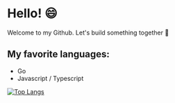 # Hello! 😄

   Welcome to my Github. Let's build something together 🌱

## My favorite languages:
 - Go
 - Javascript / Typescript

 
[![Top Langs](https://github-readme-stats.vercel.app/api/top-langs/?username=gchen1295&layout=compact)](https://github.com/anuraghazra/github-readme-stats)
 <!--
[![~Woof~'s Github Stats](https://github-readme-stats.vercel.app/api?username=woof1001&show_icons=true&theme=vue&count_private=true)](https://github.com/anuraghazra/github-readme-stats)
 ## Currently Working On:
 - [🌱](https://chewy.xyz/)

